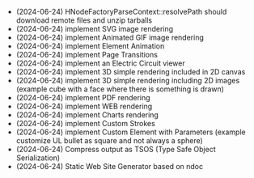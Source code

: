 * (2024-06-24) HNodeFactoryParseContext::resolvePath should download remote files and unzip tarballs
* (2024-06-24) implement SVG image rendering 
* (2024-06-24) implement Animated GIF image rendering 
* (2024-06-24) implement Element Animation 
* (2024-06-24) implement Page Transitions 
* (2024-06-24) implement an Electric Circuit viewer
* (2024-06-24) implement 3D simple rendering included in 2D canvas
* (2024-06-24) implement 3D simple rendering including 2D images (example cube with a face where there is something is drawn)
* (2024-06-24) implement PDF rendering
* (2024-06-24) implement WEB rendering
* (2024-06-24) implement Charts rendering
* (2024-06-24) implement Custom Strokes
* (2024-06-24) implement Custom Element with Parameters (example customize UL bullet as square and not always a sphere)
* (2024-06-24) Compress output as TSOS (Type Safe Object Serialization)
* (2024-06-24) Static Web Site Generator based on ndoc


